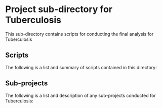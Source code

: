 # Project sub-directory for Tuberculosis
This sub-directory contains scripts for conducting the final analysis for Tuberculosis

## Scripts
The following is a list and summary of scripts contained in this directory:


## Sub-projects
The following is a list and description of any sub-projects conducted for Tuberculosis:
